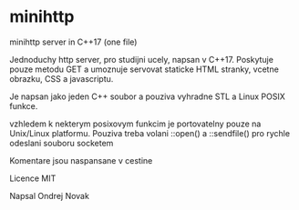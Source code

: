 # minihttp
minihttp server in C++17 (one file)

Jednoduchy http server, pro studijni ucely, napsan v C++17. Poskytuje pouze metodu GET a umoznuje servovat 
staticke HTML stranky, vcetne obrazku, CSS a javascriptu.

Je napsan jako jeden C++ soubor a pouziva vyhradne STL a Linux POSIX funkce.

vzhledem k nekterym posixovym funkcim je portovatelny pouze na Unix/Linux platformu. Pouziva treba volani 
::open() a ::sendfile() pro rychle odeslani souboru socketem

Komentare jsou naspansane v cestine

Licence MIT

Napsal Ondrej Novak
